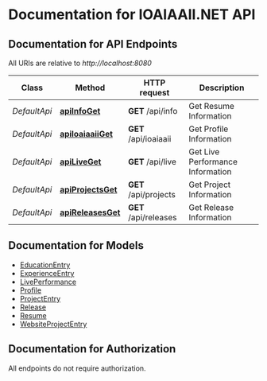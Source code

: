 # Documentation for IOAIAAII.NET API

<a name="documentation-for-api-endpoints"></a>
## Documentation for API Endpoints

All URIs are relative to *http://localhost:8080*

| Class | Method | HTTP request | Description |
|------------ | ------------- | ------------- | -------------|
| *DefaultApi* | [**apiInfoGet**](Apis/DefaultApi.md#apiinfoget) | **GET** /api/info | Get Resume Information |
*DefaultApi* | [**apiIoaiaaiiGet**](Apis/DefaultApi.md#apiioaiaaiiget) | **GET** /api/ioaiaaii | Get Profile Information |
*DefaultApi* | [**apiLiveGet**](Apis/DefaultApi.md#apiliveget) | **GET** /api/live | Get Live Performance Information |
*DefaultApi* | [**apiProjectsGet**](Apis/DefaultApi.md#apiprojectsget) | **GET** /api/projects | Get Project Information |
*DefaultApi* | [**apiReleasesGet**](Apis/DefaultApi.md#apireleasesget) | **GET** /api/releases | Get Release Information |


<a name="documentation-for-models"></a>
## Documentation for Models

 - [EducationEntry](./Models/EducationEntry.md)
 - [ExperienceEntry](./Models/ExperienceEntry.md)
 - [LivePerformance](./Models/LivePerformance.md)
 - [Profile](./Models/Profile.md)
 - [ProjectEntry](./Models/ProjectEntry.md)
 - [Release](./Models/Release.md)
 - [Resume](./Models/Resume.md)
 - [WebsiteProjectEntry](./Models/WebsiteProjectEntry.md)


<a name="documentation-for-authorization"></a>
## Documentation for Authorization

All endpoints do not require authorization.
